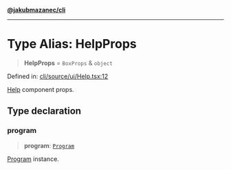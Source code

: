 [**@jakubmazanec/cli**](../README.md)

---

# Type Alias: HelpProps

> **HelpProps** = `BoxProps` & `object`

Defined in:
[cli/source/ui/Help.tsx:12](https://github.com/jakubmazanec/tools/blob/acfa246dbb1035f65efb7fa114167a3cbefca108/packages/cli/source/ui/Help.tsx#L12)

[Help](../functions/Help.md) component props.

## Type declaration

### program

> **program**: [`Program`](../classes/Program.md)

[Program](../classes/Program.md) instance.
